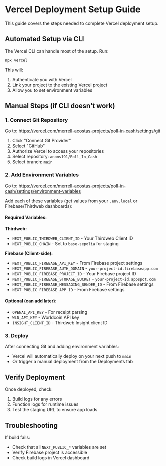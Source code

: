 # Vercel Deployment Setup Guide

This guide covers the steps needed to complete Vercel deployment setup.

## Automated Setup via CLI

The Vercel CLI can handle most of the setup. Run:

```bash
npx vercel
```

This will:
1. Authenticate you with Vercel
2. Link your project to the existing Vercel project
3. Allow you to set environment variables

## Manual Steps (if CLI doesn't work)

### 1. Connect Git Repository

Go to: https://vercel.com/merrell-acostas-projects/poll-in-cash/settings/git

1. Click "Connect Git Provider"
2. Select "GitHub"
3. Authorize Vercel to access your repositories
4. Select repository: `anons191/Poll_In_Cash`
5. Select branch: `main`

### 2. Add Environment Variables

Go to: https://vercel.com/merrell-acostas-projects/poll-in-cash/settings/environment-variables

Add each of these variables (get values from your `.env.local` or Firebase/Thirdweb dashboards):

#### Required Variables:

**Thirdweb:**
- `NEXT_PUBLIC_THIRDWEB_CLIENT_ID` - Your Thirdweb Client ID
- `NEXT_PUBLIC_CHAIN` - Set to `base-sepolia` for staging

**Firebase (Client-side):**
- `NEXT_PUBLIC_FIREBASE_API_KEY` - From Firebase project settings
- `NEXT_PUBLIC_FIREBASE_AUTH_DOMAIN` - `your-project-id.firebaseapp.com`
- `NEXT_PUBLIC_FIREBASE_PROJECT_ID` - Your Firebase project ID
- `NEXT_PUBLIC_FIREBASE_STORAGE_BUCKET` - `your-project-id.appspot.com`
- `NEXT_PUBLIC_FIREBASE_MESSAGING_SENDER_ID` - From Firebase settings
- `NEXT_PUBLIC_FIREBASE_APP_ID` - From Firebase settings

#### Optional (can add later):
- `OPENAI_API_KEY` - For receipt parsing
- `WLD_API_KEY` - Worldcoin API key
- `INSIGHT_CLIENT_ID` - Thirdweb Insight client ID

### 3. Deploy

After connecting Git and adding environment variables:
- Vercel will automatically deploy on your next push to `main`
- Or trigger a manual deployment from the Deployments tab

## Verify Deployment

Once deployed, check:
1. Build logs for any errors
2. Function logs for runtime issues
3. Test the staging URL to ensure app loads

## Troubleshooting

If build fails:
- Check that all `NEXT_PUBLIC_*` variables are set
- Verify Firebase project is accessible
- Check build logs in Vercel dashboard

